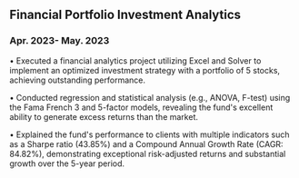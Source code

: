 ## Financial  Portfolio Investment Analytics 	
### Apr. 2023- May. 2023

•	Executed a financial analytics project utilizing Excel and Solver to implement an optimized investment strategy with a portfolio of 5 stocks, achieving outstanding performance.

•	Conducted regression and statistical analysis (e.g., ANOVA, F-test) using the Fama French 3 and 5-factor models, revealing the fund's excellent ability to generate excess returns than the market.

•	Explained the fund's performance to clients with multiple indicators such as a Sharpe ratio (43.85%) and a Compound Annual Growth Rate (CAGR: 84.82%), demonstrating exceptional risk-adjusted returns and substantial growth over the 5-year period.

